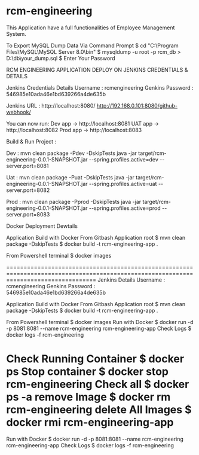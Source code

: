 # rcm-engineering
This Application have a full functionalities of Employee Management System.

To Export MySQL Dump Data Via Command Prompt
$ cd "C:\Program Files\MySQL\MySQL Server 8.0\bin"
$ mysqldump -u root -p rcm_db > D:\db\your_dump.sql
$ Enter Your Password

RCM ENGINEERING APPLICATION DEPLOY ON JENKINS CREDENTIALS & DETAILS

Jenkins Credentials Details
Username : rcmengineering
Genkins Password : 546985e10ada46e1bd639266a4de635b

Jenkins URL : http://localhost:8080/
http://192.168.0.101:8080/github-webhook/

You can now run:
Dev app → http://localhost:8081
UAT app → http://localhost:8082
Prod app → http://localhost:8083

Build & Run Project :

Dev :
mvn clean package -Pdev -DskipTests
java -jar target/rcm-engineering-0.0.1-SNAPSHOT.jar --spring.profiles.active=dev --server.port=8081

Uat :
mvn clean package -Puat -DskipTests
java -jar target/rcm-engineering-0.0.1-SNAPSHOT.jar --spring.profiles.active=uat --server.port=8082

Prod :
mvn clean package -Pprod -DskipTests
java -jar target/rcm-engineering-0.0.1-SNAPSHOT.jar --spring.profiles.active=prod --server.port=8083

Docker Deployment Dewtails

Application Build with Docker 
From Gitbash Application root
$ mvn clean package -DskipTests
$ docker build -t rcm-engineering-app .

From Powershell terminal
$ docker images

======================================================================================================================================
Jenkins Details
Username : rcmengineering
Genkins Password : 546985e10ada46e1bd639266a4de635b

Application Build with Docker 
From Gitbash Application root
$ mvn clean package -DskipTests
$ docker build -t rcm-engineering-app .

From Powershell terminal
$ docker images
Run with Docker
$ docker run -d -p 8081:8081 --name rcm-engineering rcm-engineering-app
Check Logs
$ docker logs -f rcm-engineering

Check Running Container
$ docker ps
Stop container 
$ docker stop rcm-engineering
Check all
$ docker ps -a
remove Image
$ docker rm rcm-engineering
delete All Images 
$ docker rmi rcm-engineering-app
======================================================================================================================================

Run with Docker
$ docker run -d -p 8081:8081 --name rcm-engineering rcm-engineering-app
Check Logs
$ docker logs -f rcm-engineering
